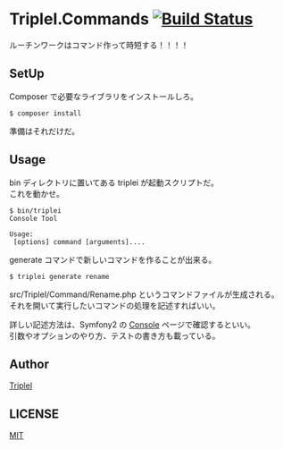TripleI.Commands [![Build Status](https://travis-ci.org/triple-i/TripleI.Commands.svg?branch=master)](https://travis-ci.org/triple-i/TripleI.Commands)
================

ルーチンワークはコマンド作って時短する！！！！


## SetUp
Composer で必要なライブラリをインストールしろ。

```
$ composer install
```

準備はそれだけだ。


## Usage
bin ディレクトリに置いてある triplei が起動スクリプトだ。  
これを動かせ。

```
$ bin/triplei
Console Tool

Usage:
 [options] command [arguments]....
```

generate コマンドで新しいコマンドを作ることが出来る。

```
$ triplei generate rename
```

src/TripleI/Command/Rename.php というコマンドファイルが生成される。  
それを開いて実行したいコマンドの処理を記述すればいい。  

詳しい記述方法は、Symfony2 の [Console](http://docs.symfony.gr.jp/symfony2/components/console/introduction.html) ページで確認するといい。  
引数やオプションのやり方、テストの書き方も載っている。


## Author

[TripleI](https://github.com/triple-i)  


## LICENSE

[MIT](https://github.com/triple-i/TripleI.Commands/blob/master/LICENSE)